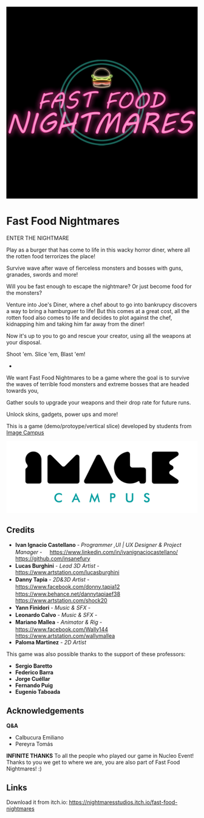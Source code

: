 <p align="center">
<img src="logo.gif" alt="Fast Food Nightmares"/>
</p>

# Fast Food Nightmares

ENTER THE NIGHTMARE

Play as a burger that has come to life in this wacky horror diner, where all the rotten food terrorizes the place! 

Survive wave after wave of fierceless monsters and bosses with guns, granades, swords and more!

Will you be fast enough to escape the nightmare? Or just become food for the monsters?



Venture into Joe's Diner, where a chef about to go into bankrupcy discovers a way to bring a hamburguer to life!
But this comes at a great cost, all the rotten food also comes to life and decides to plot against the chef, kidnapping him and 
taking him far away from the diner! 

Now it's up to you to go and rescue your creator, using all the weapons at your disposal. 

Shoot 'em.
Slice 'em,
Blast 'em!

-

We want Fast Food Nightmares to be a game where the goal is to survive the waves of terrible food monsters and extreme bosses that are headed towards you,

Gather souls to upgrade your weapons and their drop rate for future runs.

Unlock skins, gadgets, power ups and more!

 

This is a game (demo/protoype/vertical slice) developed by students from <a href="https://www.imagecampus.edu.ar/">Image Campus</a>

<p align="center">
  <a href="https://www.imagecampus.edu.ar/">
    <img src="logo-image-campus.png" alt="Image Campus"/>
  </a> 
</p>


## Credits

- **Ivan Ignacio Castellano** - *Programmer ,UI | UX Designer & Project Manager* - <a href="LINK A RED"><img height="16" width="16" src="https://unpkg.com/simple-icons@latest/icons/linkedin.svg" />https://www.linkedin.com/in/ivanignaciocastellano/</a><img height="16" width="16" src="https://unpkg.com/simple-icons@latest/icons/github.svg" />https://github.com/insanefury</a>
- **Lucas Burghini** - *Lead 3D Artist* - <a href="LINK A RED"><img height="16" width="16" src="https://unpkg.com/simple-icons@latest/icons/artstation.svg" />https://www.artstation.com/lucasburghini</a>
- **Danny Tapia** - *2D&3D Artist* - <a href="LINK A RED"><img height="16" width="16" src="https://unpkg.com/simple-icons@latest/icons/facebook.svg" />https://www.facebook.com/donny.tapia12</a> <a href="LINK A RED"><img height="16" width="16" src="https://unpkg.com/simple-icons@latest/icons/behance.svg" /> https://www.behance.net/dannytapiaef38</a> <a href="LINK A RED"><img height="16" width="16" src="https://unpkg.com/simple-icons@latest/icons/artstation.svg" />https://www.artstation.com/shock20</a>
- **Yann Finidori** - *Music & SFX* - <a href="LINK A RED"><img height="16" width="16" src="https://unpkg.com/simple-icons@latest/icons/linkedin.svg" /></a> <a href="LINK A RED"><img height="16" width="16" src="https://unpkg.com/simple-icons@latest/icons/facebook.svg" /></a> <a href="LINK A RED"><img height="16" width="16" src="https://unpkg.com/simple-icons@latest/icons/twitter.svg" /><img height="16" width="16" src="https://unpkg.com/simple-icons@latest/icons/github.svg" /></a> <a href="LINK A RED"><img height="16" width="16" src="https://unpkg.com/simple-icons@latest/icons/behance.svg" /></a> <a href="LINK A RED"><img height="16" width="16" src="https://unpkg.com/simple-icons@latest/icons/artstation.svg" /></a>
- **Leonardo Calvo** - *Music & SFX* - <a href="LINK A RED"><img height="16" width="16" src="https://unpkg.com/simple-icons@latest/icons/linkedin.svg" /></a> <a href="LINK A RED"><img height="16" width="16" src="https://unpkg.com/simple-icons@latest/icons/facebook.svg" /></a> <a href="LINK A RED"><img height="16" width="16" src="https://unpkg.com/simple-icons@latest/icons/twitter.svg" /><img height="16" width="16" src="https://unpkg.com/simple-icons@latest/icons/github.svg" /></a> <a href="LINK A RED"><img height="16" width="16" src="https://unpkg.com/simple-icons@latest/icons/behance.svg" /></a> <a href="LINK A RED"><img height="16" width="16" src="https://unpkg.com/simple-icons@latest/icons/artstation.svg" /></a>
- **Mariano Mallea** - *Animator & Rig* -  <a href="LINK A RED"><img height="16" width="16" src="https://unpkg.com/simple-icons@latest/icons/facebook.svg" />https://www.facebook.com/Wally144</a> <a href="LINK A RED"><img height="16" width="16" src="https://unpkg.com/simple-icons@latest/icons/artstation.svg" />https://www.artstation.com/wallymallea</a>
- **Paloma Martinez** - *2D Artist* 

This game was also possible thanks to the support of these professors:

- **Sergio Baretto**
- **Federico Barra**
- **Jorge Cuéllar**
- **Fernando Puig**
- **Eugenio Taboada**


## Acknowledgements

**Q&A**
- Calbucura Emiliano
- Pereyra Tomás

**INFINITE THANKS**
To all the people who played our game in Nucleo Event!
Thanks to you we get to where we are, you are also part of Fast Food Nightmares! :)


## Links

Download it from itch.io: https://nightmaresstudios.itch.io/fast-food-nightmares

